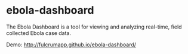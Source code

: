 ebola-dashboard
===============

The Ebola Dashboard is a tool for viewing and analyzing real-time, field collected Ebola case data.

Demo:
http://fulcrumapp.github.io/ebola-dashboard/
